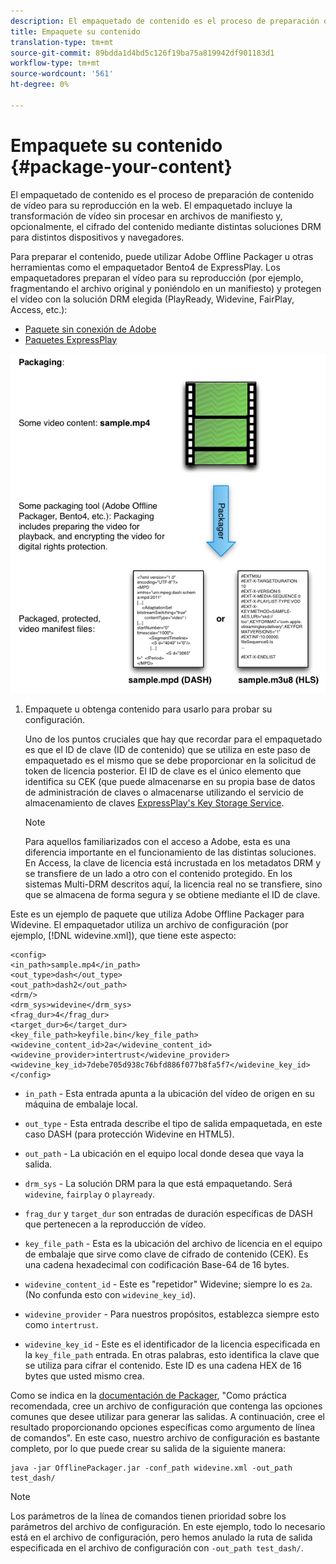 ```yaml
---
description: El empaquetado de contenido es el proceso de preparación de contenido de vídeo para su reproducción en la web. El empaquetado incluye la transformación de vídeo sin procesar en archivos de manifiesto y, opcionalmente, el cifrado del contenido mediante distintas soluciones DRM para distintos dispositivos y navegadores.
title: Empaquete su contenido
translation-type: tm+mt
source-git-commit: 89bdda1d4bd5c126f19ba75a819942df901183d1
workflow-type: tm+mt
source-wordcount: '561'
ht-degree: 0%

---
```



# Empaquete su contenido {#package-your-content}

El empaquetado de contenido es el proceso de preparación de contenido de vídeo para su reproducción en la web. El empaquetado incluye la transformación de vídeo sin procesar en archivos de manifiesto y, opcionalmente, el cifrado del contenido mediante distintas soluciones DRM para distintos dispositivos y navegadores.

Para preparar el contenido, puede utilizar Adobe Offline Packager u otras herramientas como el empaquetador Bento4 de ExpressPlay. Los empaquetadores preparan el vídeo para su reproducción (por ejemplo, fragmentando el archivo original y poniéndolo en un manifiesto) y protegen el vídeo con la solución DRM elegida (PlayReady, Widevine, FairPlay, Access, etc.):

* [Paquete sin conexión de Adobe](https://helpx.adobe.com/content/dam/help/en/primetime/guides/offline_packager_getting_started.pdf)
* [Paquetes ExpressPlay](https://www.expressplay.com/developer/packaging-tools/)

<!--<a id="fig_jbn_fw5_xw"></a>-->

![](assets/pkg_lic_play_web.png)

1. Empaquete u obtenga contenido para usarlo para probar su configuración.

   Uno de los puntos cruciales que hay que recordar para el empaquetado es que el ID de clave (ID de contenido) que se utiliza en este paso de empaquetado es el mismo que se debe proporcionar en la solicitud de token de licencia posterior. El ID de clave es el único elemento que identifica su CEK (que puede almacenarse en su propia base de datos de administración de claves o almacenarse utilizando el servicio de almacenamiento de claves [ExpressPlay&#39;s Key Storage Service](https://www.expressplay.com/developer/key-storage/).

   >[!NOTE]
   >
   >Para aquellos familiarizados con el acceso a Adobe, esta es una diferencia importante en el funcionamiento de las distintas soluciones. En Access, la clave de licencia está incrustada en los metadatos DRM y se transfiere de un lado a otro con el contenido protegido. En los sistemas Multi-DRM descritos aquí, la licencia real no se transfiere, sino que se almacena de forma segura y se obtiene mediante el ID de clave.

<!--<a id="example_52AF76B730174B79B6088280FCDF126D"></a>-->

Este es un ejemplo de paquete que utiliza Adobe Offline Packager para Widevine. El empaquetador utiliza un archivo de configuración (por ejemplo, [!DNL widevine.xml]), que tiene este aspecto:

```
<config> 
<in_path>sample.mp4</in_path> 
<out_type>dash</out_type> 
<out_path>dash2</out_path> 
<drm/> 
<drm_sys>widevine</drm_sys> 
<frag_dur>4</frag_dur> 
<target_dur>6</target_dur> 
<key_file_path>keyfile.bin</key_file_path> 
<widevine_content_id>2a</widevine_content_id> 
<widevine_provider>intertrust</widevine_provider> 
<widevine_key_id>7debe705d938c76bfd886f077b8fa5f7</widevine_key_id> 
</config>
```

* `in_path` - Esta entrada apunta a la ubicación del vídeo de origen en su máquina de embalaje local.
* `out_type` - Esta entrada describe el tipo de salida empaquetada, en este caso DASH (para protección Widevine en HTML5).
* `out_path` - La ubicación en el equipo local donde desea que vaya la salida.
* `drm_sys` - La solución DRM para la que está empaquetando. Será `widevine`, `fairplay` o `playready`.

* `frag_dur` y  `target_dur` son entradas de duración específicas de DASH que pertenecen a la reproducción de vídeo.

* `key_file_path` - Esta es la ubicación del archivo de licencia en el equipo de embalaje que sirve como clave de cifrado de contenido (CEK). Es una cadena hexadecimal con codificación Base-64 de 16 bytes.
* `widevine_content_id` - Este es &quot;repetidor&quot; Widevine; siempre lo es  `2a`. (No confunda esto con `widevine_key_id`).

* `widevine_provider` - Para nuestros propósitos, establezca siempre esto como  `intertrust`.

* `widevine_key_id` - Este es el identificador de la licencia especificada en la  `key_file_path` entrada. En otras palabras, esto identifica la clave que se utiliza para cifrar el contenido. Este ID es una cadena HEX de 16 bytes que usted mismo crea.

Como se indica en la [documentación de Packager](https://helpx.adobe.com/content/dam/help/en/primetime/guides/offline_packager_getting_started.pdf), &quot;Como práctica recomendada, cree un archivo de configuración que contenga las opciones comunes que desee utilizar para generar las salidas. A continuación, cree el resultado proporcionando opciones específicas como argumento de línea de comandos&quot;. En este caso, nuestro archivo de configuración es bastante completo, por lo que puede crear su salida de la siguiente manera:

```
java -jar OfflinePackager.jar -conf_path widevine.xml -out_path test_dash/ 
```

>[!NOTE]
>
>Los parámetros de la línea de comandos tienen prioridad sobre los parámetros del archivo de configuración. En este ejemplo, todo lo necesario está en el archivo de configuración, pero hemos anulado la ruta de salida especificada en el archivo de configuración con `-out_path test_dash/`.

